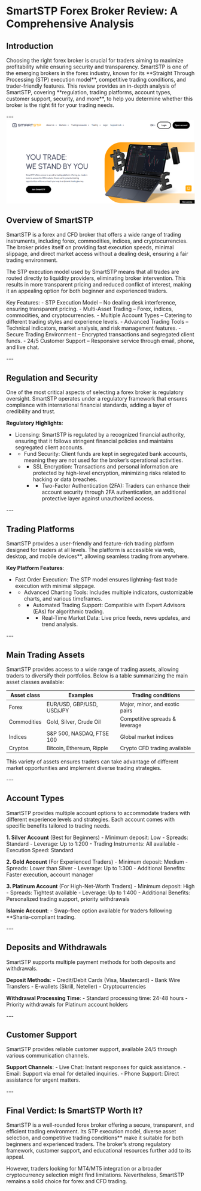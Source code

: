 SmartSTP Forex Broker Review: A Comprehensive Analysis
======================================================

Introduction
------------

Choosing the right forex broker is crucial for traders aiming to maximize profitability while ensuring security and transparency. SmartSTP is one of the emerging brokers in the forex industry, known for its \*\*Straight Through Processing (STP) execution model\*\*, competitive trading conditions, and trader-friendly features. This review provides an in-depth analysis of SmartSTP, covering \*\*regulation, trading platforms, account types, customer support, security, and more\*\*, to help you determine whether this broker is the right fit for your trading needs.

\---
![image](https://github.com/Broker-review/SmartSTP-review/blob/db56e1a23be17c841073f782782457ad087dd475/smartstp%20home%20screen.png)

Overview of SmartSTP
--------------------

SmartSTP is a forex and CFD broker that offers a wide range of trading instruments, including forex, commodities, indices, and cryptocurrencies. The broker prides itself on providing fast execution speeds, minimal slippage, and direct market access without a dealing desk, ensuring a fair trading environment.

The STP execution model used by SmartSTP means that all trades are routed directly to liquidity providers, eliminating broker intervention. This results in more transparent pricing and reduced conflict of interest, making it an appealing option for both beginner and experienced traders.

Key Features: - STP Execution Model – No dealing desk interference, ensuring transparent pricing. - Multi-Asset Trading – Forex, indices, commodities, and cryptocurrencies. - Multiple Account Types – Catering to different trading styles and experience levels. - Advanced Trading Tools – Technical indicators, market analysis, and risk management features. - Secure Trading Environment – Encrypted transactions and segregated client funds. - 24/5 Customer Support – Responsive service through email, phone, and live chat.

\---

Regulation and Security
-----------------------

One of the most critical aspects of selecting a forex broker is regulatory oversight. SmartSTP operates under a regulatory framework that ensures compliance with international financial standards, adding a layer of credibility and trust.

**Regulatory Highlights**: 
- Licensing: SmartSTP is regulated by a recognized financial authority, ensuring that it follows stringent financial policies and maintains segregated client accounts.
- - Fund Security: Client funds are kept in segregated bank accounts, meaning they are not used for the broker’s operational activities.
  - - SSL Encryption: Transactions and personal information are protected by high-level encryption, minimizing risks related to hacking or data breaches.
    - - Two-Factor Authentication (2FA): Traders can enhance their account security through 2FA authentication, an additional protective layer against unauthorized access.

\---

Trading Platforms
-----------------

SmartSTP provides a user-friendly and feature-rich trading platform designed for traders at all levels. The platform is accessible via web, desktop, and mobile devices\*\*, allowing seamless trading from anywhere.

**Key Platform Features**: 
- Fast Order Execution: The STP model ensures lightning-fast trade execution with minimal slippage.
- - Advanced Charting Tools: Includes multiple indicators, customizable charts, and various timeframes.
  - - Automated Trading Support: Compatible with Expert Advisors (EAs) for algorithmic trading.
    - - Real-Time Market Data: Live price feeds, news updates, and trend analysis.

\---

Main Trading Assets
-------------------

SmartSTP provides access to a wide range of trading assets, allowing traders to diversify their portfolios. Below is a table summarizing the main asset classes available:

| **Asset class** | **Examples** | **Trading conditions**|
|-------------| -------------- | --------------------- |
| Forex | EUR/USD, GBP/USD, USD/JPY | Major, minor, and exotic pairs |
| Commodities | Gold, Silver, Crude Oil | Competitive spreads & leverage |
| Indices | S&P 500, NASDAQ, FTSE 100 | Global market indices |
| Cryptos | Bitcoin, Ethereum, Ripple | Crypto CFD trading available |


This variety of assets ensures traders can take advantage of different market opportunities and implement diverse trading strategies.

\---

Account Types
-------------

SmartSTP provides multiple account options to accommodate traders with different experience levels and strategies. Each account comes with specific benefits tailored to trading needs.

**1\. Silver Account** (Best for Beginners) - Minimum deposit: Low - Spreads: Standard - Leverage: Up to 1:200 - Trading Instruments: All available - Execution Speed: Standard

**2\. Gold Account** (For Experienced Traders) - Minimum deposit: Medium - Spreads: Lower than Silver - Leverage: Up to 1:300 - Additional Benefits: Faster execution, account manager

**3\. Platinum Account** (For High-Net-Worth Traders) - Minimum deposit: High - Spreads: Tightest available - Leverage: Up to 1:400 - Additional Benefits: Personalized trading support, priority withdrawals

**Islamic Account**: - Swap-free option available for traders following \*\*Sharia-compliant trading.

\---

Deposits and Withdrawals
------------------------

SmartSTP supports multiple payment methods for both deposits and withdrawals.

**Deposit Methods**: - Credit/Debit Cards (Visa, Mastercard) - Bank Wire Transfers - E-wallets (Skrill, Neteller) - Cryptocurrencies

**Withdrawal Processing Time**: - Standard processing time: 24-48 hours - Priority withdrawals for Platinum account holders

\---

Customer Support
----------------

SmartSTP provides reliable customer support, available 24/5 through various communication channels.

**Support Channels**: - Live Chat: Instant responses for quick assistance. - Email: Support via email for detailed inquiries. - Phone Support: Direct assistance for urgent matters.

\---

Final Verdict: Is SmartSTP Worth It?
------------------------------------

SmartSTP is a well-rounded forex broker offering a secure, transparent, and efficient trading environment. Its STP execution model, diverse asset selection, and competitive trading conditions\*\* make it suitable for both beginners and experienced traders. The broker’s strong regulatory framework, customer support, and educational resources further add to its appeal.

However, traders looking for MT4/MT5 integration or a broader cryptocurrency selection might find limitations. Nevertheless, SmartSTP remains a solid choice for forex and CFD trading.
